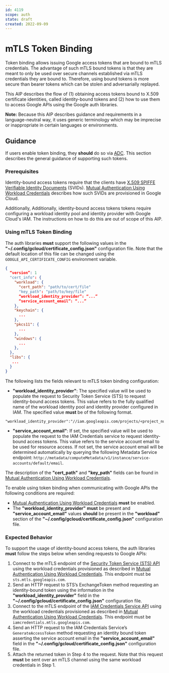 ```yaml
---
id: 4119
scope: auth
state: draft
created: 2022-09-09
---
```


# mTLS Token Binding

Token binding allows issuing Google access tokens that are bound to mTLS
credentials. The advantage of such mTLS bound tokens is that they are meant to
only be used over secure channels established via mTLS credentials they are
bound to. Therefore, using bound tokens is more secure than bearer tokens which
can be stolen and adversarially replayed.

This AIP describes the flow of (1) obtaining access tokens bound to X.509
certificate identities, called identity-bound tokens and (2) how to use them to
access Google APIs using the Google auth libraries.

**Note:** Because this AIP describes guidance and requirements in a
language-neutral way, it uses generic terminology which may be imprecise or
inappropriate in certain languages or environments.

## Guidance

If users enable token binding, they **should** do so via [ADC][0]. This section
describes the general guidance of supporting such tokens.

### Prerequisites

Identity-bound access tokens require that the clients have
[X.509 SPIFFE Verifiable Identity Documents][1] (SVIDs). [Mutual Authentication
Using Workload Credentials][2] describes how such SVIDs are provisioned in
Google Cloud.

Additionally, Additionally, identity-bound access tokens tokens require
configuring a workload identity pool and identity provider with Google Cloud's
IAM. The instructions on how to do this are out of scope of this AIP.

### Using mTLS Token Binding

The auth libraries **must** support the following values in the
**"~/.config/gcloud/certificate_config.json"** configuration file. Note that the
default location of this file can be changed using the
`GOOGLE_API_CERTIFICATE_CONFIG` environment variable.

```json
{
  “version”: 1
  "cert_info": {
    "workload": {
      "cert_path": "path/to/cert/file"
      "key_path": "path/to/key/file"
      “workload_identity_provider”: “...”
      “service_account_email”: “...”
    },
    "keychain": {
      ...
    },
    "pkcs11": {
      ...
    },
    "windows": {
      ...
    },
  },
  "libs": {
   ...
  }
}
```

The following lists the fields relevant to mTLS token binding configuration:

  - **"workload_identity_provider"**: The specified value will be used to
    populate the request to Security Token Service (STS) to request
    identity-bound access tokens. This value refers to the fully qualified name
    of the workload identity pool and identity provider configured in IAM. The
    specified value **must** be of the following format.

```
"workload_identity_provider":"//iam.googleapis.com/projects/<project_number>/locations/global/workloadIdentityPools/<pool_identifier>/providers/<provider_identifier>"
```

  - **"service_account_email"**: If set, the specified value will be used to
    populate the request to the IAM Credentials service to request
    identity-bound access tokens. This value refers to the service account email
    to be used for resource access. If not set, the service account email will
    be determined automatically by querying the following Metadata Service
    endpoint:
    `http://metadata/computeMetadata/v1/instance/service-accounts/default/email`.

The description of the **"cert_path"** and **"key_path"** fields can be found in
[Mutual Authentication Using Workload Credentials][2].

To enable using token binding when communicating with Google APIs the following
conditions are required:

  - [Mutual Authentication Using Workload Credentials][2] **must** be enabled.
  - The **"workload_identity_provider"** **must** be present and
    **"service_account_email"** values **should** be present in the
    **"workload"** section of the **"~/.config/gcloud/certificate_config.json"**
    configuration file.

### Expected Behavior

To support the usage of identity-bound access tokens, the auth libraries
**must** follow the steps below when sending requests to Google APIs:

  1. Connect to the mTLS endpoint of the [Security Token Service (STS) API][3]
     using the workload credentials provisioned as described in [Mutual
     Authentication Using Workload Credentials][2]. This endpoint must be
     `sts.mtls.googleapis.com`.
  1. Send an HTTP request to STS’s ExchangeToken method requesting an
     identity-bound token using the information in the
     **"workload_identity_provider"** field in the
     **"~/.config/gcloud/certificate_config.json"** configuration file.
  1. Connect to the mTLS endpoint of the [IAM Credentials Service API][4] using
     the workload credentials provisioned as described in [Mutual Authentication
     Using Workload Credentials][2]. This endpoint must be
     `iamcredentials.mtls.googleapis.com`.
  1. Send an HTTP request to the IAM Credentials Service’s `GenerateAccessToken`
     method requesting an identity bound token asserting the service account
     email in the **"service_account_email"** field in the
     **"~/.config/gcloud/certificate_config.json"** configuration file.
  1. Attach the returned token in Step 4 to the request. Note that this request
     **must** be sent over an mTLS channel using the same workload credentials
     in Step 1.

<!-- prettier-ignore-start -->
[0]: https://google.aip.dev/auth/4110
[1]: https://github.com/spiffe/spiffe/blob/main/standards/X509-SVID.md
[2]: https://google.aip.dev/auth/4118
[3]: https://cloud.google.com/iam/docs/reference/sts/rest
[4]: https://cloud.google.com/iam/docs/reference/credentials/rest
<!-- prettier-ignore-end -->
